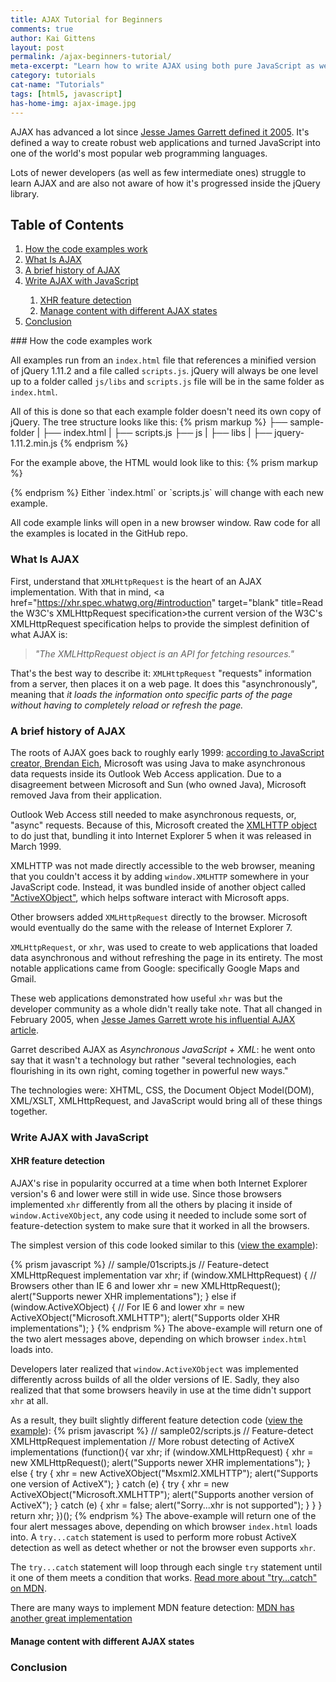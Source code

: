 ```yaml
---
title: AJAX Tutorial for Beginners
comments: true
author: Kai Gittens
layout: post
permalink: /ajax-beginners-tutorial/
meta-excerpt: "Learn how to write AJAX using both pure JavaScript as well as jQuery. Includes many code examples that can be downloaded."
category: tutorials
cat-name: "Tutorials"
tags: [html5, javascript]
has-home-img: ajax-image.jpg
---
```

AJAX has advanced a lot since [Jesse James Garrett defined it 2005](adaptivepath.com/ideas/ajax-new-approach-web-applications/ "Read Jesse James Garrett original'AJAX' article"). It's defined a way to create robust web applications and turned JavaScript into one of the world's most popular web programming languages.

Lots of newer developers (as well as few intermediate ones) struggle to learn AJAX and are also not aware of how it's progressed inside the jQuery library.
## Table of Contents
<ol>
  <li><a href="#how-code-examples-works">How the code examples work</li>
  <li><a href="#what-is-ajax">What Is AJAX</li>
  <li><a href="#brief-history-ajax">A brief history of AJAX</li>
  <li>
    <a href="#ajax-javascript">Write AJAX with JavaScript</li>
    <ol>
      <li><a href="#xhr-feature-detection">XHR feature detection</li>
      <li><a href="#ajax-states">Manage content with different AJAX states</li>
    </ol>
  </li>
  <li><a href="#conclusion">Conclusion</li>
</ol>
<a name="how-code-examples-works"></a>
### How the code examples work

All examples run from an `index.html` file that references a minified version of jQuery 1.11.2 and a file called `scripts.js`. jQuery will always be one level up to a folder called `js/libs` and `scripts.js` file will be in the same folder as `index.html`.

All of this is done so that each example folder doesn't need its own copy of jQuery.  The tree structure looks like this:
{% prism markup %}
├── sample-folder
|   ├── index.html
|   ├── scripts.js
├── js
|   ├── libs
|       ├── jquery-1.11.2.min.js
{% endprism %}

For the example above, the HTML would look like to this:
{% prism markup %}
<!-- sample-folder/index.html -->
<!DOCTYPE html>
<html lang="en">
  <head>
    <meta charset="UTF-8">
    <title>A Code Sample</title>
  </head>
  <body>
    <!-- Content will go here -->
    <script src="../js/libs/jquery-1.11.2.min.js"></script>
    <script src="scripts.js"></script>
  </body>
</html>
{% endprism %}
Either `index.html` or `scripts.js` will change with each new example.

All code example links will open in a new browser window.  Raw code for all the examples is located in the GitHub repo.
<a name="what-is-ajax"></a>
### What Is AJAX
First, understand that `XMLHttpRequest` is the heart of an AJAX implementation. With that in mind, <a href="https://xhr.spec.whatwg.org/#introduction" target="blank" title=Read the W3C's XMLHttpRequest specification>the current version of the W3C's XMLHttpRequest specification</a> helps to provide the simplest definition of what AJAX is:

> *"The XMLHttpRequest object is an API for fetching resources."*

That's the best way to describe it: `XMLHttpRequest` "requests" information from a server, then places it on a web page. It does this "asynchronously", meaning that *it loads the information onto specific parts of the page without having to completely reload or refresh the page.*
<a name="brief-history-ajax"></a>
### A brief history of AJAX
The roots of AJAX goes back to roughly early 1999: [according to JavaScript creator, Brendan Eich](http://www.stitcher.com/podcast/ruby-rogues/javascript-jabber/e/124-jsj-the-origin-of-javascript-with-brendan-eich-35282918), Microsoft was using Java to make asynchronous data requests inside its Outlook Web Access application. Due to a disagreement between Microsoft and Sun (who owned Java), Microsoft removed Java from their application.

Outlook Web Access still needed to make asynchronous requests, or, "async" requests. Because of this, Microsoft created the [XMLHTTP object](http://msdn.microsoft.com/en-us/library/ie/ms537505%28v=vs.85%29.aspx, "Read more about the XMLHTTP Object") to do just that, bundling it into Internet Explorer 5 when it was released in March 1999.

XMLHTTP was not made directly accessible to the web browser, meaning that you couldn't access it by adding `window.XMLHTTP` somewhere in your JavaScript code. Instead, it was bundled inside of another object called
<a href="http://msdn.microsoft.com/en-us/library/aa751972(VS.85).aspx">"ActiveXObject"</a>, which helps software interact with Microsoft apps.

Other browsers added `XMLHttpRequest` directly to the browser. Microsoft would eventually do the same with the release of Internet Explorer 7.

`XMLHttpRequest`, or `xhr`, was used to create to web applications that loaded data asynchronous and without refreshing the page in its entirety. The most notable applications came from Google: specifically Google Maps and Gmail.

These web applications demonstrated how useful `xhr` was but the developer community as a whole didn't really take note. That all changed in February 2005, when [Jesse James Garrett wrote his influential AJAX article](http://www.adaptivepath.com/ideas/ajax-new-approach-web-applications/).

Garret described AJAX as _Asynchronous JavaScript + XML_: he went onto say that it wasn't a technology but rather "several technologies, each flourishing in its own right, coming together in powerful new ways."

The technologies were: XHTML, CSS, the Document Object Model(DOM), XML/XSLT, XMLHttpRequest, and JavaScript would bring all of these things together.


<a name="ajax-javascript"></a>
### Write AJAX with JavaScript
<a name="xhr-feature-detection"></a>
#### XHR feature detection
AJAX's rise in popularity occurred at a time when both Internet Explorer version's 6 and lower were still in wide use. Since those browsers implemented `xhr` differently from all the others by placing it inside of `window.ActiveXObject`, any code using it needed to include some sort of feature-detection system to make sure that it worked in all the browsers.

The simplest version of this code looked similar to this (<a href="/samples/ajax-tutorial-samples/sample01/" target="blank">view the example</a>):

{% prism javascript %}
// sample/01scripts.js
// Feature-detect XMLHttpRequest implementation
var xhr;
if (window.XMLHttpRequest) { // Browsers other than IE 6 and lower
  xhr = new XMLHttpRequest();
  alert("Supports newer XHR implementations");
} else if (window.ActiveXObject) { // For IE 6 and lower
  xhr = new ActiveXObject("Microsoft.XMLHTTP");
  alert("Supports older XHR implementations");
}
{% endprism %}
The above-example will return one of the two alert messages above, depending on which browser `index.html` loads into.

Developers later realized that `window.ActiveXObject` was implemented differently across builds of all the older versions of IE. Sadly, they also realized that that some browsers heavily in use at the time didn't support `xhr` at all.

As a result, they built slightly different feature detection code (<a href="/samples/ajax-tutorial-samples/sample02/" target="blank">view the example</a>):
{% prism javascript %}
// sample02/scripts.js
// Feature-detect XMLHttpRequest implementation
// More robust detecting of ActiveX implementations
(function(){
  var xhr;
    if (window.XMLHttpRequest) {
      xhr = new XMLHttpRequest();
      alert("Supports newer XHR implementations");
    } else {
      try {
        xhr = new ActiveXObject("Msxml2.XMLHTTP");
        alert("Supports one version of ActiveX");
      } catch (e) {
        try {
          xhr = new ActiveXObject("Microsoft.XMLHTTP");
          alert("Supports another version of ActiveX");
        } catch (e) {
          xhr = false;
          alert("Sorry...xhr is not supported");
        }
      }
    }
  return xhr;
})();
{% endprism %}
The above-example will return one of the four alert messages above, depending on which browser `index.html` loads into. A `try...catch` statement is used to perform more robust ActiveX detection as well as detect whether or not the browser even supports `xhr`.

The `try...catch` statement will loop through each single `try` statement until it one of them meets a condition that works. <a href="https://developer.mozilla.org/en-US/docs/Web/JavaScript/Reference/Statements/try...catch" target="blank">Read more about "try...catch" on MDN</a>.

There are many ways to implement MDN feature detection: <a href="https://developer.mozilla.org/en-US/docs/AJAX/Getting_Started#Step_3_.E2.80.93_A_Simple_Example" target="blank">MDN has another great implementation</a>
<a name="ajax-states"></a>
#### Manage content with different AJAX states

<a name="conclusion"></a>
### Conclusion
